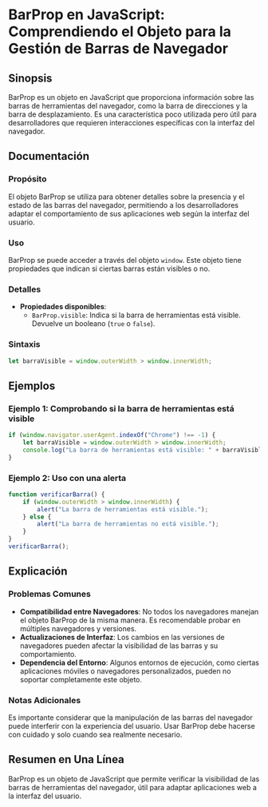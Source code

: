 <!--
Meta Description: # BarProp en JavaScript: Comprendiendo el Objeto para la Gestión de Barras de Navegador ## Sinopsis BarProp es un objeto en JavaScript que proporciona...
Meta Keywords: del, barprop, objeto, window, barras
-->

# BarProp en JavaScript: Comprendiendo el Objeto para la Gestión de Barras de Navegador

## Sinopsis
BarProp es un objeto en JavaScript que proporciona información sobre las barras de herramientas del navegador, como la barra de direcciones y la barra de desplazamiento. Es una característica poco utilizada pero útil para desarrolladores que requieren interacciones específicas con la interfaz del navegador.

## Documentación
### Propósito
El objeto BarProp se utiliza para obtener detalles sobre la presencia y el estado de las barras del navegador, permitiendo a los desarrolladores adaptar el comportamiento de sus aplicaciones web según la interfaz del usuario.

### Uso
BarProp se puede acceder a través del objeto `window`. Este objeto tiene propiedades que indican si ciertas barras están visibles o no.

### Detalles
- **Propiedades disponibles**:
  - `BarProp.visible`: Indica si la barra de herramientas está visible. Devuelve un booleano (`true` o `false`).
  
### Sintaxis
```javascript
let barraVisible = window.outerWidth > window.innerWidth;
```

## Ejemplos
### Ejemplo 1: Comprobando si la barra de herramientas está visible
```javascript
if (window.navigator.userAgent.indexOf("Chrome") !== -1) {
    let barraVisible = window.outerWidth > window.innerWidth;
    console.log("La barra de herramientas está visible: " + barraVisible);
}
```

### Ejemplo 2: Uso con una alerta
```javascript
function verificarBarra() {
    if (window.outerWidth > window.innerWidth) {
        alert("La barra de herramientas está visible.");
    } else {
        alert("La barra de herramientas no está visible.");
    }
}
verificarBarra();
```

## Explicación
### Problemas Comunes
- **Compatibilidad entre Navegadores**: No todos los navegadores manejan el objeto BarProp de la misma manera. Es recomendable probar en múltiples navegadores y versiones.
- **Actualizaciones de Interfaz**: Los cambios en las versiones de navegadores pueden afectar la visibilidad de las barras y su comportamiento.
- **Dependencia del Entorno**: Algunos entornos de ejecución, como ciertas aplicaciones móviles o navegadores personalizados, pueden no soportar completamente este objeto.

### Notas Adicionales
Es importante considerar que la manipulación de las barras del navegador puede interferir con la experiencia del usuario. Usar BarProp debe hacerse con cuidado y solo cuando sea realmente necesario.

## Resumen en Una Línea
BarProp es un objeto de JavaScript que permite verificar la visibilidad de las barras de herramientas del navegador, útil para adaptar aplicaciones web a la interfaz del usuario.